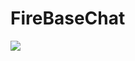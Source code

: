 # FireBaseChat

![](https://yandex.ru/images/search?pos=0&img_url=https%3A%2F%2Fwww.kramola.info%2Fsites%2Fdefault%2Ffiles%2Fstyles%2Fpage-main%2Fpublic%2Fimages%2Fblogs%2Fuid1%2Fcqnieb7gkry.jpg)
